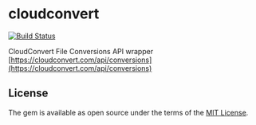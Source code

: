 # cloudconvert

[![Build Status](https://travis-ci.org/ldrner/cloudconvert.svg?branch=master)](https://travis-ci.org/ldrner/cloudconvert)

CloudConvert File Conversions API wrapper
[https://cloudconvert.com/api/conversions](https://cloudconvert.com/api/conversions)

## License

The gem is available as open source under the terms of the [MIT License](http://opensource.org/licenses/MIT).
